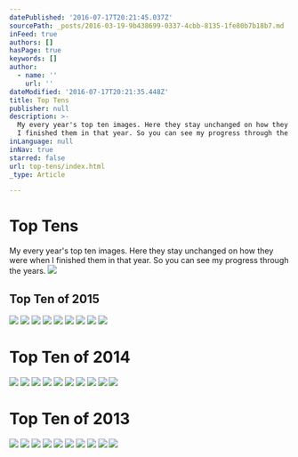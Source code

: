 ```yaml
---
datePublished: '2016-07-17T20:21:45.037Z'
sourcePath: _posts/2016-03-19-9b438699-0337-4cbb-8135-1fe80b7b18b7.md
inFeed: true
authors: []
hasPage: true
keywords: []
author:
  - name: ''
    url: ''
dateModified: '2016-07-17T20:21:35.448Z'
title: Top Tens
publisher: null
description: >-
  My every year's top ten images. Here they stay unchanged on how they were when
  I finished them in that year. So you can see my progress through the years.
inLanguage: null
inNav: true
starred: false
url: top-tens/index.html
_type: Article

---
```

# Top Tens

My every year's top ten images. Here they stay unchanged on how they were when I finished them in that year. So you can see my progress through the years.
![](https://s3-us-west-2.amazonaws.com/the-grid-img/p/57e13bbbf788bc76b2bd47547a8e675d4d068ef5.jpg)

## Top Ten of 2015
![](https://the-grid-user-content.s3-us-west-2.amazonaws.com/0d740b29-49e1-4109-b1bf-03a33b6241c2.jpg)
![](https://s3-us-west-2.amazonaws.com/the-grid-img/p/498b24517a666eb3d420e0c04686c4547547714c.jpg)
![](https://the-grid-user-content.s3-us-west-2.amazonaws.com/c64463ec-e899-4713-ab46-f42d03e7a74b.jpg)
![](https://the-grid-user-content.s3-us-west-2.amazonaws.com/8d08920f-c6e2-43b0-b863-4e5bda5cefdd.jpg)
![](https://the-grid-user-content.s3-us-west-2.amazonaws.com/98ba70b7-b3ff-4d60-aa9d-4b732e300556.jpg)
![](https://the-grid-user-content.s3-us-west-2.amazonaws.com/3d4d4481-3341-40e3-9695-f45e5623f43a.jpg)
![](https://s3-us-west-2.amazonaws.com/the-grid-img/p/147b375972fc0776fb8af510c756e983fea87b6b.jpg)
![](https://the-grid-user-content.s3-us-west-2.amazonaws.com/78df05ac-b026-467a-b855-e1d20ede66b5.jpg)
![](https://s3-us-west-2.amazonaws.com/the-grid-img/p/f5736b6e726a7e885daee954c5f6efee1f0d6707.jpg)

# Top Ten of 2014
![](https://s3-us-west-2.amazonaws.com/the-grid-img/p/e78561dd4895c4280a4f91b80840710266aa06a1.jpg)
![](https://s3-us-west-2.amazonaws.com/the-grid-img/p/5d370eb60e815ca0ad34ef57a1f139bff2f53ea1.jpg)
![](https://s3-us-west-2.amazonaws.com/the-grid-img/p/deabaab3db33fc3fa42e67ad3eca23277e8cd4b6.jpg)
![](https://s3-us-west-2.amazonaws.com/the-grid-img/p/abb7a218951eb29bf4c43298e9886a1e5a2426d3.jpg)
![](https://s3-us-west-2.amazonaws.com/the-grid-img/p/2838beae0f4292ff4b1df424daeb640f935785ad.jpg)
![](https://the-grid-user-content.s3-us-west-2.amazonaws.com/b8224330-11c3-418e-a42f-b6110f4df43d.jpg)
![](https://the-grid-user-content.s3-us-west-2.amazonaws.com/3780b9f5-ab74-466f-bcbb-9d01e7a8aeac.jpg)
![](https://s3-us-west-2.amazonaws.com/the-grid-img/p/bbaaa615f376cd8a04a1b9cecaf386658621ab8f.jpg)
![](https://the-grid-user-content.s3-us-west-2.amazonaws.com/b5467867-f7d1-470f-b766-ecbdc10dd8ff.jpg)
![](https://s3-us-west-2.amazonaws.com/the-grid-img/p/44cb59a945dec56efec69838d71ec1132f982e98.jpg)

# Top Ten of 2013
![](https://the-grid-user-content.s3-us-west-2.amazonaws.com/3f1ae9c9-7ab8-4833-ac28-f33e9caeb160.jpg)
![](https://the-grid-user-content.s3-us-west-2.amazonaws.com/c453f59c-4670-4825-883d-e7e76eb6a227.jpg)
![](https://s3-us-west-2.amazonaws.com/the-grid-img/p/c70cc152a05e7445c39ef6dbe5d82274c9f92242.jpg)
![](https://s3-us-west-2.amazonaws.com/the-grid-img/p/b9f39a1115570726c0c961463cc634f5e8cde68c.jpg)
![](https://the-grid-user-content.s3-us-west-2.amazonaws.com/10e0bb1f-46ba-492f-a947-487b3f92c18f.jpg)
![](https://the-grid-user-content.s3-us-west-2.amazonaws.com/04e59bd2-2f31-4305-9634-35de61ab1089.jpg)
![](https://the-grid-user-content.s3-us-west-2.amazonaws.com/4f5963b8-a7b7-4a05-b45f-0364bfc7a46a.jpg)
![](https://s3-us-west-2.amazonaws.com/the-grid-img/p/7c4e0422f8eed02e3f0ceddd1ebcbd45f385947c.jpg)
![](https://s3-us-west-2.amazonaws.com/the-grid-img/p/2b34ee03f1d8f8373a082dd4a099453b9c03220b.jpg)
![](https://s3-us-west-2.amazonaws.com/the-grid-img/p/c58ca4017356e6e075fa5773883c0c808b40aba3.jpg)